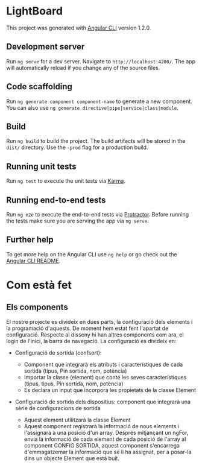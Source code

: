 # LightBoard

This project was generated with [Angular CLI](https://github.com/angular/angular-cli) version 1.2.0.

## Development server

Run `ng serve` for a dev server. Navigate to `http://localhost:4200/`. The app will automatically reload if you change any of the source files.

## Code scaffolding

Run `ng generate component component-name` to generate a new component. You can also use `ng generate directive|pipe|service|class|module`.

## Build

Run `ng build` to build the project. The build artifacts will be stored in the `dist/` directory. Use the `-prod` flag for a production build.

## Running unit tests

Run `ng test` to execute the unit tests via [Karma](https://karma-runner.github.io).

## Running end-to-end tests

Run `ng e2e` to execute the end-to-end tests via [Protractor](http://www.protractortest.org/).
Before running the tests make sure you are serving the app via `ng serve`.

## Further help

To get more help on the Angular CLI use `ng help` or go check out the [Angular CLI README](https://github.com/angular/angular-cli/blob/master/README.md).

# Com està fet 
## Els components

El nostre projecte es divideix en dues parts, la configuració dels elements i la programació d'aquests. De moment hem estat fent l'apartat de configuració. Respecte al disseny hi han altres components com ara, el login de l'inici, la barra de navegació. La configuració es divideix en:

- Configuració de sortida (confsort):
    - Component que integrarà els atributs i característiques de cada sortida (tipus, Pin sortida, nom, potència)
    - Importar la classe (element) que conté les seves característiques (tipus, tipus, Pin sortida, nom, potència)
    - Es declara un input que incorpora les propietats de la classe Element
 
- Configuració de sortida dels dispositius: component que integrarà una sèrie de configuracions de sortida
    - Aquest element utilitzarà la classe Element
    - Aquest component registrarà la informació de nous elements i l'assignarà a una posició d'un array. Després mitjançant un ngFor, envia la informació de cada element de cada posició de l'array al component CONFIG SORTIDA, aquest component s'encarrega d'emmagatzemar la informació que se li ha assignat, per a posar-la dins un objecte Element que està buit.
    
